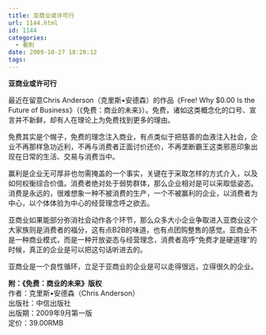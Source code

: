```yaml
---
title: 亚商业或许可行
url: 1144.html
id: 1144
categories:
  - 看到
date: 2009-10-27 18:28:12
tags:
---
```


**亚商业或许可行**

  
最近在留意Chris Anderson（克里斯•安德森）的作品《Free! Why $0.00 Is the Future of Business》（《免费：商业的未来》）。免费，诸如这类概念化的口号、宣言并不新鲜，却有人在理论上为免费找到更多的理由。  
  
免费其实是个幌子，免费的理念注入商业，有点类似于把慈善的血液注入社会，企业不再那样急功近利，不再与消费者正面讨价还价，不再垄断霸王这类邪恶印象出现在日常的生活、交易与消费当中。  
  
赢利是企业无可厚非也勿需掩盖的一个事实，关键在于采取怎样的方式介入，以及如何权衡综合价值。消费者绝对处于弱势群体，那么企业相对是可以采取低姿态。消费是永远的，很难想象一种不被消费的生产，一个不被赢利的企业，以消费者为中心，以个体体验为中心的经营理念呼之欲去。  
  
亚商业如果能部分弥消社会动作各个环节，那么众多大小企业争取进入亚商业这个大家族则是消费者的福分，这有点B2B的味道，也有点团购整售的感觉。亚商业不是一种商业模式，而是一种开放姿态与经营理念，消费者高呼“免费才是硬道理”的时候，真正的企业是可以把这句话听进去的。  
  
亚商业是一个良性循环，立足于亚商业的企业是可以走得很远，立得很久的企业。  
  
  
**附：《免费：商业的未来》版权**  
作者：克里斯•安德森（Chris Anderson）  
出版社：中信出版社  
出版期：2009年9月第一版  
定价：39.00RMB